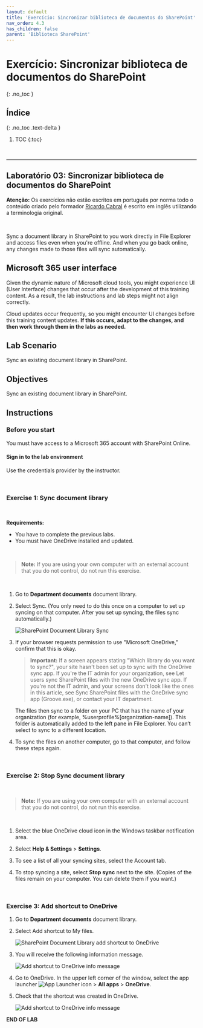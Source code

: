 ```yaml
---
layout: default
title: 'Exercício: Sincronizar biblioteca de documentos do SharePoint'
nav_order: 4.3
has_children: false
parent: 'Biblioteca SharePoint'
---
```


# Exercício: Sincronizar biblioteca de documentos do SharePoint
{: .no_toc }


## Índice
{: .no_toc .text-delta }

1. TOC
{:toc}

<br/>

---


## Laboratório 03: Sincronizar biblioteca de documentos do SharePoint

**Atenção:** Os exercícios não estão escritos em português por norma todo o conteúdo criado pelo formador [Ricardo Cabral](https://www.rramoscabral.com/) é escrito em inglês utilizando a terminologia original.

<br/>

Sync a document library in SharePoint to you work directly in File Explorer and access files even when you're offline. And when you go back online, any changes made to those files will sync automatically.

## Microsoft 365 user interface

Given the dynamic nature of Microsoft cloud tools, you might experience UI (User Interface) changes that occur after the development of this training content. As a result, the lab instructions and lab steps might not align correctly.

Cloud updates occur frequently, so you might encounter UI changes before this training content updates. **If this occurs, adapt to the changes, and then work through them in the labs as needed.**


## Lab Scenario 

Sync an existing document library in SharePoint.


## Objectives

Sync an existing document library in SharePoint.

## Instructions

### Before you start

You must have access to a Microsoft 365 account with SharePoint Online.

#### Sign in to the lab environment

Use the credentials provider by the instructor.

<br/>


### Exercise 1: Sync document library

<br/>

**Requirements:** 
 - You have to complete the previous labs.
 - You must have OneDrive installed and updated.

<br/>

> **Note:** If you are using your own computer with an external account that you do not control, do not run this exercise.

<br/>

1. Go to **Department documents** document library.

1. Select Sync. (You only need to do this once on a computer to set up syncing on that computer. After you set up syncing, the files sync automatically.)

    ![SharePoint Document Library Sync](https://www.rramoscabral.com/training/assets/MSSharePoint/DocumentLibrarySync.png)

1. If your browser requests permission to use "Microsoft OneDrive," confirm that this is okay.

    > **Important:** If a screen appears stating "Which library do you want to sync?", your site hasn't been set up to sync with the OneDrive sync app. If you're the IT admin for your organization, see Let users sync SharePoint files with the new OneDrive sync app. If you're not the IT admin, and your screens don't look like the ones in this article, see Sync SharePoint files with the OneDrive sync app (Groove.exe), or contact your IT department.


    The files then sync to a folder on your PC that has the name of your organization (for example, %userprofile%\[organization-name]). This folder is automatically added to the left pane in File Explorer. You can’t select to sync to a different location.

1. To sync the files on another computer, go to that computer, and follow these steps again.

<br/>

### Exercise 2: Stop Sync document library

<br/>

> **Note:** If you are using your own computer with an external account that you do not control, do not run this exercise.

<br/>


1. Select the blue OneDrive cloud icon in the Windows taskbar notification area.

1. Select **Help & Settings** > **Settings**.

1. To see a list of all your syncing sites, select the Account tab.

1. To stop syncing a site, select **Stop sync** next to the site. (Copies of the files remain on your computer. You can delete them if you want.)


<br/>

### Exercise 3: Add shortcut to OneDrive


1. Go to **Department documents** document library.

1. Select Add shortcut to My files.

    ![SharePoint Document Library add shortcut to OneDrive](https://www.rramoscabral.com/training/assets/MSSharePoint/DocumentLibraryAddShortcuToOneDrive.png)


1. You will receive the following information message.

    ![Add shortcut to OneDrive info message](https://www.rramoscabral.com/training/assets/MSSharePoint/DocumentLibraryShortcutInfo.png)

1. Go to OneDrive. In the upper left corner of the window, select the app launcher ![App Launcher icon](https://www.rramoscabral.com/training/assets/MSMicrosoft365/IconAppLauncher.png) > **All apps** > **OneDrive**.

1. Check that the shortcut was created in OneDrive.

    ![Add shortcut to OneDrive info message](https://www.rramoscabral.com/training/assets/MSSharePoint/DocumentLibraryShortcutOneDrive.png)

**END OF LAB**
